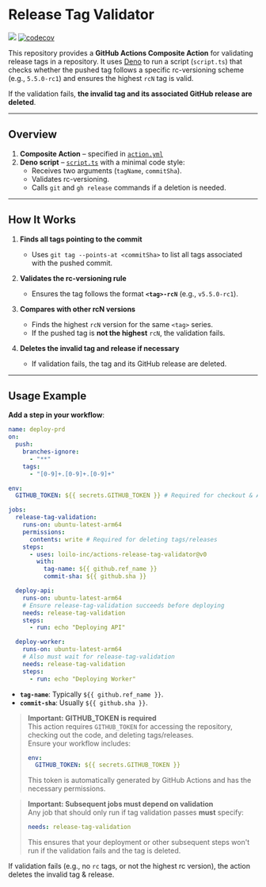 # Release Tag Validator

![](https://github.com/loilo-inc/actions-release-tag-validator/workflows/CI/badge.svg)
[![codecov](https://codecov.io/gh/loilo-inc/actions-release-tag-validator/graph/badge.svg?token=QEHcJHzBTh)](https://codecov.io/gh/loilo-inc/actions-release-tag-validator)

This repository provides a **GitHub Actions Composite Action** for validating
release tags in a repository. It uses [Deno](https://deno.land/) to run a script
(`script.ts`) that checks whether the pushed tag follows a specific
rc-versioning scheme (e.g., `5.5.0-rc1`) and ensures the highest `rcN` tag is
valid.

If the validation fails, **the invalid tag and its associated GitHub release are
deleted**.

---

## Overview

1. **Composite Action** – specified in [`action.yml`](./action.yml)
2. **Deno script** – [`script.ts`](./script.ts) with a minimal code style:
   - Receives two arguments (`tagName`, `commitSha`).
   - Validates rc-versioning.
   - Calls `git` and `gh release` commands if a deletion is needed.

---

## How It Works

1. **Finds all tags pointing to the commit**
   - Uses `git tag --points-at <commitSha>` to list all tags associated with the
     pushed commit.

2. **Validates the rc-versioning rule**
   - Ensures the tag follows the format **`<tag>-rcN`** (e.g., `v5.5.0-rc1`).

3. **Compares with other rcN versions**
   - Finds the highest `rcN` version for the same `<tag>` series.
   - If the pushed tag is **not the highest** `rcN`, the validation fails.

4. **Deletes the invalid tag and release if necessary**
   - If validation fails, the tag and its GitHub release are deleted.

---

## Usage Example

**Add a step in your workflow**:

```yaml
name: deploy-prd
on:
  push:
    branches-ignore:
      - "**"
    tags:
      - "[0-9]+.[0-9]+.[0-9]+"

env:
  GITHUB_TOKEN: ${{ secrets.GITHUB_TOKEN }} # Required for checkout & API access

jobs:
  release-tag-validation:
    runs-on: ubuntu-latest-arm64
    permissions:
      contents: write # Required for deleting tags/releases
    steps:
      - uses: loilo-inc/actions-release-tag-validator@v0
        with:
          tag-name: ${{ github.ref_name }}
          commit-sha: ${{ github.sha }}

  deploy-api:
    runs-on: ubuntu-latest-arm64
    # Ensure release-tag-validation succeeds before deploying
    needs: release-tag-validation
    steps:
      - run: echo "Deploying API"

  deploy-worker:
    runs-on: ubuntu-latest-arm64
    # Also must wait for release-tag-validation
    needs: release-tag-validation
    steps:
      - run: echo "Deploying Worker"
```

- **`tag-name`**: Typically `${{ github.ref_name }}`.
- **`commit-sha`**: Usually `${{ github.sha }}`.

> **Important: GITHUB_TOKEN is required**\
> This action requires `GITHUB_TOKEN` for accessing the repository, checking out
> the code, and deleting tags/releases.\
> Ensure your workflow includes:
>
> ```yaml
> env:
>   GITHUB_TOKEN: ${{ secrets.GITHUB_TOKEN }}
> ```
>
> This token is automatically generated by GitHub Actions and has the necessary
> permissions.

> **Important: Subsequent jobs must depend on validation**\
> Any job that should only run if tag validation passes **must** specify:
>
> ```yaml
> needs: release-tag-validation
> ```
>
> This ensures that your deployment or other subsequent steps won't run if the
> validation fails and the tag is deleted.

If validation fails (e.g., no `rc` tags, or not the highest rc version), the
action deletes the invalid tag & release.
